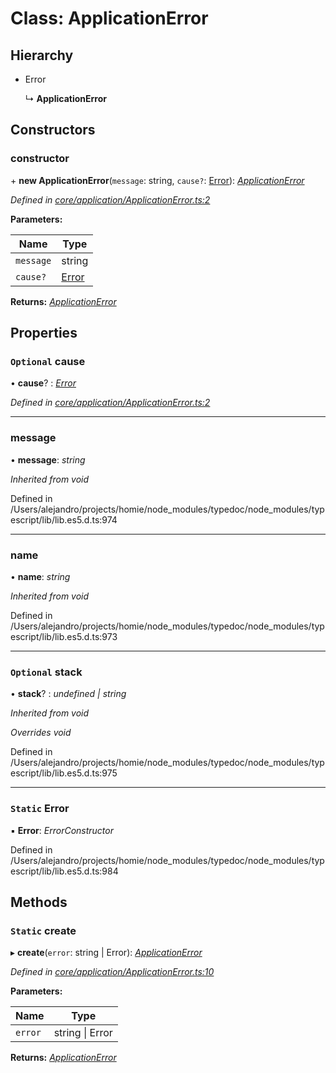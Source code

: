 # Class: ApplicationError

## Hierarchy

* Error

  ↳ **ApplicationError**

## Constructors

###  constructor

\+ **new ApplicationError**(`message`: string, `cause?`: [Error](applicationerror.md#static-error)): *[ApplicationError](applicationerror.md)*

*Defined in [core/application/ApplicationError.ts:2](https://github.com/AlejandroHerr/homieiot.ts/blob/1330521/src/core/application/ApplicationError.ts#L2)*

**Parameters:**

Name | Type |
------ | ------ |
`message` | string |
`cause?` | [Error](applicationerror.md#static-error) |

**Returns:** *[ApplicationError](applicationerror.md)*

## Properties

### `Optional` cause

• **cause**? : *[Error](applicationerror.md#static-error)*

*Defined in [core/application/ApplicationError.ts:2](https://github.com/AlejandroHerr/homieiot.ts/blob/1330521/src/core/application/ApplicationError.ts#L2)*

___

###  message

• **message**: *string*

*Inherited from void*

Defined in /Users/alejandro/projects/homie/node_modules/typedoc/node_modules/typescript/lib/lib.es5.d.ts:974

___

###  name

• **name**: *string*

*Inherited from void*

Defined in /Users/alejandro/projects/homie/node_modules/typedoc/node_modules/typescript/lib/lib.es5.d.ts:973

___

### `Optional` stack

• **stack**? : *undefined | string*

*Inherited from void*

*Overrides void*

Defined in /Users/alejandro/projects/homie/node_modules/typedoc/node_modules/typescript/lib/lib.es5.d.ts:975

___

### `Static` Error

▪ **Error**: *ErrorConstructor*

Defined in /Users/alejandro/projects/homie/node_modules/typedoc/node_modules/typescript/lib/lib.es5.d.ts:984

## Methods

### `Static` create

▸ **create**(`error`: string | Error): *[ApplicationError](applicationerror.md)*

*Defined in [core/application/ApplicationError.ts:10](https://github.com/AlejandroHerr/homieiot.ts/blob/1330521/src/core/application/ApplicationError.ts#L10)*

**Parameters:**

Name | Type |
------ | ------ |
`error` | string &#124; Error |

**Returns:** *[ApplicationError](applicationerror.md)*
